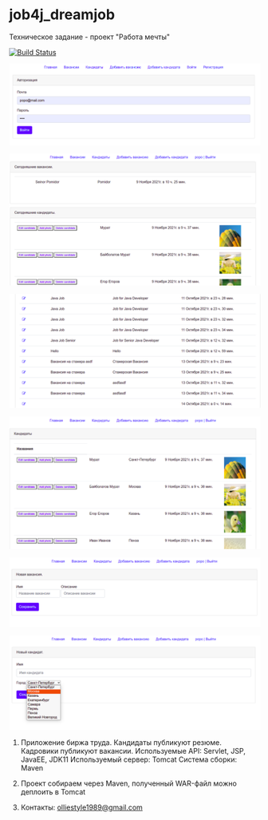 # job4j_dreamjob
Техническое задание - проект "Работа мечты"

[![Build Status](https://app.travis-ci.com/olliestyle/job4j_dreamjob.svg?branch=main)](https://app.travis-ci.com/olliestyle/job4j_dreamjob)

![Image of DreamJob](https://github.com/olliestyle/job4j_dreamjob/blob/main/images/job4jdream1.png)

![Image of DreamJob](https://github.com/olliestyle/job4j_dreamjob/blob/main/images/job4jdream2.png)

![Image of DreamJob](https://github.com/olliestyle/job4j_dreamjob/blob/main/images/job4jdream3.png)

![Image of DreamJob](https://github.com/olliestyle/job4j_dreamjob/blob/main/images/job4jdream4.png)

![Image of DreamJob](https://github.com/olliestyle/job4j_dreamjob/blob/main/images/job4jdream5.png)

![Image of DreamJob](https://github.com/olliestyle/job4j_dreamjob/blob/main/images/job4jdream6.png)

1. Приложение биржа труда. Кандидаты публикуют резюме. Кадровики публикуют вакансии.
Используемые API: Servlet, JSP, JavaEE, JDK11
Используемый сервер: Tomcat
Система сборки: Maven

2. Проект собираем через Maven, полученный WAR-файл можно деплоить в Tomcat

3. Контакты: olliestyle1989@gmail.com 

